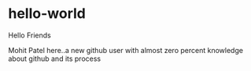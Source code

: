 # hello-world

Hello Friends

Mohit Patel here..a new github user with almost zero percent knowledge about github and its process

